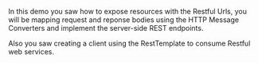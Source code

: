 In this demo you saw how to expose resources with the Restful Urls,
you will be mapping request and reponse bodies using the HTTP Message
Converters and implement the server-side REST endpoints.

Also you saw creating a client using the RestTemplate to consume
Restful web services.
